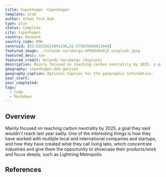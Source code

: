 ```yaml
---
title: Copenhagen -Copenhagen
template: stub
author: Urban Tech Hub
type: plan
status: Complete
city: Copenhagen
country: Denmark
country_code: DNK
centroid: [55.63255615091336,12.575935069611944]
featured_image: ./rolands-varsbergs-ePOH0oKeOjE-unsplash.jpeg
featured_desc: nan
featured_credit: Rolands Varsbergs (Usplash)
description: Mainly focused on reaching carbon neutrality by 2025, a goal they said wouldn't reach last year sadly. One of the interesting things is how they have worked with multiple local and international companies and startups, and how they have created what they call living labs, which concentrate industries and give them the opportunity to showcase their products/work and focus deeply, such as Lightning Metropolis.
geography: copenhagen-dnk.geojson
geography_caption: Optional Caption for the geographic information.
year_start:
year_completed:
tags:
  - Code
  - Markdown
---
```


## Overview

Mainly focused on reaching carbon neutrality by 2025, a goal they said wouldn't reach last year sadly. One of the interesting things is how they have worked with multiple local and international companies and startups, and how they have created what they call living labs, which concentrate industries and give them the opportunity to showcase their products/work and focus deeply, such as Lightning Metropolis.

## References
